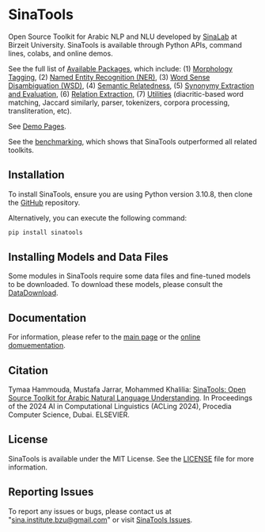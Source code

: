 SinaTools
======================
Open Source Toolkit for Arabic NLP and NLU developed by [SinaLab](http://sina.birzeit.edu/) at Birzeit University. SinaTools is available through Python APIs, command lines, colabs, and online demos.

See the full list of [Available Packages](https://sina.birzeit.edu/sinatools/), which include: (1) [Morphology Tagging](https://sina.birzeit.edu/sinatools/index.html#morph), (2) [Named Entity Recognition (NER)](https://sina.birzeit.edu/sinatools/index.html#ner), (3) [Word Sense Disambiguation (WSD)](https://sina.birzeit.edu/sinatools/index.html#wsd), (4) [Semantic Relatedness](https://sina.birzeit.edu/sinatools/index.html#sr), (5) [Synonymy Extraction and Evaluation](https://sina.birzeit.edu/sinatools/index.html#se), (6) [Relation Extraction](https://sina.birzeit.edu/sinatools/index.html), (7) [Utilities](https://sina.birzeit.edu/sinatools/index.html#u) (diacritic-based word matching, Jaccard similarly, parser, tokenizers, corpora processing, transliteration, etc).

See [Demo Pages](https://sina.birzeit.edu/sinatools/).

See the [benchmarking](https://www.jarrar.info/publications/HJK24.pdf), which shows that SinaTools outperformed all related toolkits. 

Installation 
--------
To install SinaTools, ensure you are using Python version 3.10.8, then clone the [GitHub](git://github.com/SinaLab/SinaTools) repository.

Alternatively, you can execute the following command:

```bash
pip install sinatools
```

Installing Models and Data Files
--------
Some modules in SinaTools require some data files and fine-tuned models to be downloaded. To download these models, please consult the [DataDownload](https://sina.birzeit.edu/sinatools/documentation/cli_tools/DataDownload/DataDownload.html).

Documentation
--------
For information, please refer to the [main page](https://sina.birzeit.edu/sinatools) or the [online domuementation](https://sina.birzeit.edu/sinatools/documentation). 

Citation
-------
Tymaa Hammouda, Mustafa Jarrar, Mohammed Khalilia: [SinaTools: Open Source Toolkit for Arabic Natural Language Understanding](http://www.jarrar.info/publications/HJK24.pdf). In Proceedings of the 2024 AI in Computational Linguistics (ACLing 2024), Procedia Computer Science, Dubai. ELSEVIER.

License
--------
SinaTools is available under the MIT License. See the [LICENSE](https://github.com/SinaLab/sinatools/blob/main/LICENSE) file for more information.

Reporting Issues
--------
To report any issues or bugs, please contact us at "sina.institute.bzu@gmail.com" or visit [SinaTools Issues](https://github.com/SinaLab/sinatools/issues).
